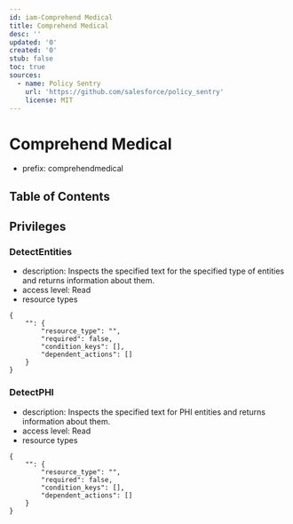 ```yaml
---
id: iam-Comprehend Medical
title: Comprehend Medical
desc: ''
updated: '0'
created: '0'
stub: false
toc: true
sources:
  - name: Policy Sentry
    url: 'https://github.com/salesforce/policy_sentry'
    license: MIT
---
```

# Comprehend Medical
- prefix: comprehendmedical

## Table of Contents

## Privileges
### DetectEntities
- description: Inspects the specified text for the specified type of entities and returns information about them.
- access level: Read
- resource types
```
{
    "": {
        "resource_type": "",
        "required": false,
        "condition_keys": [],
        "dependent_actions": []
    }
}
```
### DetectPHI
- description: Inspects the specified text for PHI entities and returns information about them.
- access level: Read
- resource types
```
{
    "": {
        "resource_type": "",
        "required": false,
        "condition_keys": [],
        "dependent_actions": []
    }
}
```
